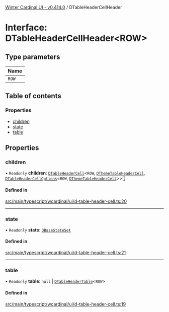 [Winter Cardinal UI - v0.414.0](../index.md) / DTableHeaderCellHeader

# Interface: DTableHeaderCellHeader\<ROW\>

## Type parameters

| Name |
| :------ |
| `ROW` |

## Table of contents

### Properties

- [children](DTableHeaderCellHeader.md#children)
- [state](DTableHeaderCellHeader.md#state)
- [table](DTableHeaderCellHeader.md#table)

## Properties

### children

• `Readonly` **children**: [`DTableHeaderCell`](../classes/DTableHeaderCell.md)\<`ROW`, [`DThemeTableHeaderCell`](DThemeTableHeaderCell.md), [`DTableHeaderCellOptions`](DTableHeaderCellOptions.md)\<`ROW`, [`DThemeTableHeaderCell`](DThemeTableHeaderCell.md)\>\>[]

#### Defined in

[src/main/typescript/wcardinal/ui/d-table-header-cell.ts:20](https://github.com/winter-cardinal/winter-cardinal-ui/blob/v0.414.0/src/main/typescript/wcardinal/ui/d-table-header-cell.ts#L20)

___

### state

• `Readonly` **state**: [`DBaseStateSet`](DBaseStateSet.md)

#### Defined in

[src/main/typescript/wcardinal/ui/d-table-header-cell.ts:21](https://github.com/winter-cardinal/winter-cardinal-ui/blob/v0.414.0/src/main/typescript/wcardinal/ui/d-table-header-cell.ts#L21)

___

### table

• `Readonly` **table**: ``null`` \| [`DTableHeaderTable`](DTableHeaderTable.md)\<`ROW`\>

#### Defined in

[src/main/typescript/wcardinal/ui/d-table-header-cell.ts:19](https://github.com/winter-cardinal/winter-cardinal-ui/blob/v0.414.0/src/main/typescript/wcardinal/ui/d-table-header-cell.ts#L19)
